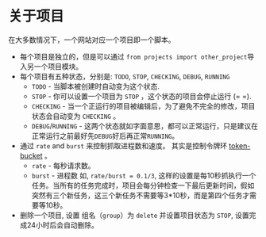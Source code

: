 关于项目
==============

在大多数情况下，一个网站对应一个项目即一个脚本。

* 每个项目是独立的，但是可以通过 `from projects import other_project`导入另一个项目模块。
* 每个项目有五种状态，分别是: `TODO`, `STOP`, `CHECKING`, `DEBUG`, `RUNNING`
    - `TODO` - 当脚本被创建时自动变为这个状态.
    - `STOP` - 你可以设置一个项目为 `STOP` ，这个状态的项目会停止运行 (= =).
    - `CHECKING` - 当一个正运行的项目被编辑后，为了避免不完全的修改，项目状态会自动变为 `CHECKING` 。
    - `DEBUG`/`RUNNING` -  这两个状态就如字面意思，都可以正常运行，只是建议在正常运行之前最好先`DEBUG`好后再正常`RUNNING`。
* 通过 `rate` and `burst` 来控制抓取进程数和速度。 其实是控制令牌环 [token-bucket](http://en.wikipedia.org/wiki/Token_bucket) 。
    - `rate` -  每秒请求数。
    - `burst` - 进程数
    如, `rate/burst = 0.1/3`, 这样的设置是每10秒抓执行一个任务。当所有的任务完成时，项目会每分钟检查一下最后更新时间，假如突然有三个新任务，这三个新任务不需要等3*10秒，而是第四个任务才需要等10秒。
* 删除一个项目, 设置 组名（`group`）为 `delete` 并设置项目状态为 `STOP`, 设置完成24小时后会自动删除。
